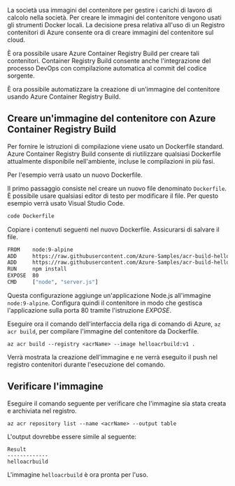 La società usa immagini del contenitore per gestire i carichi di lavoro di calcolo nella società. Per creare le immagini del contenitore vengono usati gli strumenti Docker locali. La decisione presa relativa all'uso di un Registro contenitori di Azure consente ora di creare immagini del contenitore sul cloud. 

È ora possibile usare Azure Container Registry Build per creare tali contenitori. Container Registry Build consente anche l'integrazione del processo DevOps con compilazione automatica al commit del codice sorgente.

È ora possibile automatizzare la creazione di un'immagine del contenitore usando Azure Container Registry Build.

## <a name="create-a-container-image-with-azure-container-registry-build"></a>Creare un'immagine del contenitore con Azure Container Registry Build

Per fornire le istruzioni di compilazione viene usato un Dockerfile standard. Azure Container Registry Build consente di riutilizzare qualsiasi Dockerfile attualmente disponibile nell'ambiente, incluse le compilazioni in più fasi.

Per l'esempio verrà usato un nuovo Dockerfile. 

Il primo passaggio consiste nel creare un nuovo file denominato `Dockerfile`. È possibile usare qualsiasi editor di testo per modificare il file. Per questo esempio verrà usato Visual Studio Code.

```bash
code Dockerfile
```

Copiare i contenuti seguenti nel nuovo Dockerfile. Assicurarsi di salvare il file. 

```bash
FROM    node:9-alpine
ADD     https://raw.githubusercontent.com/Azure-Samples/acr-build-helloworld-node/master/package.json /
ADD     https://raw.githubusercontent.com/Azure-Samples/acr-build-helloworld-node/master/server.js /
RUN     npm install
EXPOSE  80
CMD     ["node", "server.js"]
```

Questa configurazione aggiunge un'applicazione Node.js all'immagine `node:9-alpine`. Configura quindi il contenitore in modo che gestisca l'applicazione sulla porta 80 tramite l'istruzione *EXPOSE*.

Eseguire ora il comando dell'interfaccia della riga di comando di Azure, `az acr build`, per compilare l'immagine del contenitore da Dockerfile.

```azurecli
az acr build --registry <acrName> --image helloacrbuild:v1 .
```

Verrà mostrata la creazione dell'immagine e ne verrà eseguito il push nel registro contenitori durante l'esecuzione del comando.

## <a name="verify-the-image"></a>Verificare l'immagine

Eseguire il comando seguente per verificare che l'immagine sia stata creata e archiviata nel registro.

```azurecli
az acr repository list --name <acrName> --output table
```

L'output dovrebbe essere simile al seguente:

```console
Result
-------------
helloacrbuild
```

L'immagine `helloacrbuild` è ora pronta per l'uso.
